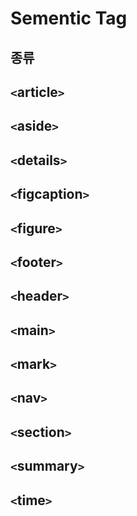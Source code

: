# Sementic Tag

## 종류

## `<`article`>`  
## `<`aside`>`  
## `<`details`>`   
## `<`figcaption`>`  
## `<`figure`>`  
## `<`footer`>`  
## `<`header`>`  
## `<`main`>`  
## `<`mark`>`  
## `<`nav`>`  
## `<`section`>`   
## `<`summary`>`  
## `<`time`>`  

